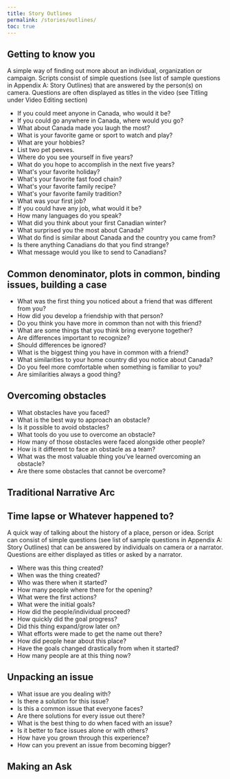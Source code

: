 ```yaml
---
title: Story Outlines
permalink: /stories/outlines/
toc: true
---
```


## Getting to know you

A simple way of finding out more about an individual, organization or campaign.
Scripts consist of simple questions (see list of sample questions in Appendix A: Story Outlines)
that are answered by the person(s) on camera. Questions are often displayed as titles in the video
(see Titling under Video Editing section)

* If you could meet anyone in Canada, who would it be?
* If you could go anywhere in Canada, where would you go?
* What about Canada made you laugh the most?
* What is your favorite game or sport to watch and play?
* What are your hobbies?
* List two pet peeves.
* Where do you see yourself in five years?
* What do you hope to accomplish in the next five years?
* What's your favorite holiday?
* What's your favorite fast food chain?
* What's your favorite family recipe?
* What's your favorite family tradition?
* What was your first job?
* If you could have any job, what would it be?
* How many languages do you speak?
* What did you think about your first Canadian winter?
* What surprised you the most about Canada?
* What do find is similar about Canada and the country you came from?
* Is there anything Canadians do that you find strange?
* What message would you like to send to Canadians?

## Common denominator, plots in common, binding issues, building a case

* What was the first thing you noticed about a friend that was different from you?
* How did you develop a friendship with that person?
* Do you think you have more in common than not with this friend?
* What are some things that you think bring everyone together?
* Are differences important to recognize?
* Should differences be ignored?
* What is the biggest thing you have in common with a friend?
* What similarities to your home country did you notice about Canada?
* Do you feel more comfortable when something is familiar to you?
* Are similarities always a good thing?

## Overcoming obstacles

* What obstacles have you faced?
* What is the best way to approach an obstacle?
* Is it possible to avoid obstacles?
* What tools do you use to overcome an obstacle?
* How many of those obstacles were faced alongside other people?
* How is it different to face an obstacle as a team?
* What was the most valuable thing you’ve learned overcoming an obstacle?
* Are there some obstacles that cannot be overcome?

## Traditional Narrative Arc

## Time lapse or Whatever happened to?

A quick way of talking about the history of a place, person or idea.
Script can consist of simple questions (see list of sample questions in Appendix A: Story Outlines)
that can be answered by individuals on camera or a narrator.
Questions are either displayed as titles or asked by a narrator.

* Where was this thing created?
* When was the thing created?
* Who was there when it started?
* How many people where there for the opening?
* What were the first actions?
* What were the initial goals?
* How did the people/individual proceed?
* How quickly did the goal progress?
* Did this thing expand/grow later on?
* What efforts were made to get the name out there?
* How did people hear about this place?
* Have the goals changed drastically from when it started?
* How many people are at this thing now?

## Unpacking an issue

* What issue are you dealing with?
* Is there a solution for this issue?
* Is this a common issue that everyone faces?
* Are there solutions for every issue out there?
* What is the best thing to do when faced with an issue?
* Is it better to face issues alone or with others?
* How have you grown through this experience?
* How can you prevent an issue from becoming bigger?

## Making an Ask


